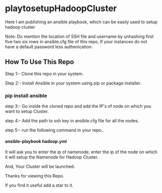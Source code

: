# playtosetupHadoopCluster
Here I am publishing an ansible playbook, which can be easily used to setup hadoop cluster

Note: Do mention the location of SSH file and username by unhashing first five two six rows in ansible.cfg file of this repo, If your instances do not have a default password less authenication.
## How To Use This Repo

Step 1:- Clone this repo in your system.

Step 2:- Install Ansible in your system using pip or package installer.

### pip install ansible 


step 3:- Go inside the cloned repo and add the IP's of node on which you want to setup Cluster.

step 4:- Add the path to ssh key in ansible.cfg file for all the nodes.

step 5:- run the following command in your repo..

#### ansible-playbook hadoop.yml


It will ask you to enter the ip of namenode, enter the ip of the node on which it will setup the Namenode for Hadoop Cluster.

And, Your Cluster will be launched.


Thanks for viewing this Repo. 

If you find it useful add a star to it.
